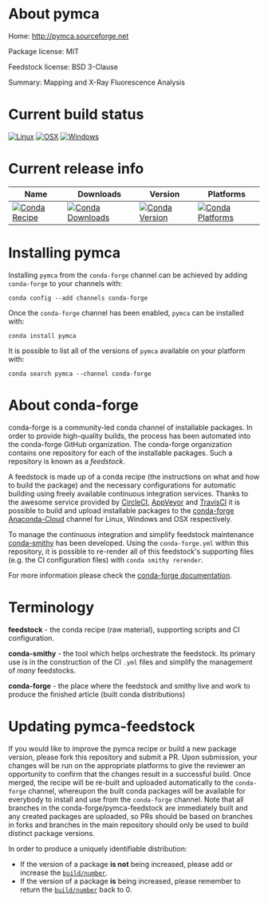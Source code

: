 About pymca
===========

Home: http://pymca.sourceforge.net

Package license: MIT

Feedstock license: BSD 3-Clause

Summary: Mapping and X-Ray Fluorescence Analysis



Current build status
====================

[![Linux](https://img.shields.io/circleci/project/github/conda-forge/pymca-feedstock/master.svg?label=Linux)](https://circleci.com/gh/conda-forge/pymca-feedstock)
[![OSX](https://img.shields.io/travis/conda-forge/pymca-feedstock/master.svg?label=macOS)](https://travis-ci.org/conda-forge/pymca-feedstock)
[![Windows](https://img.shields.io/appveyor/ci/conda-forge/pymca-feedstock/master.svg?label=Windows)](https://ci.appveyor.com/project/conda-forge/pymca-feedstock/branch/master)

Current release info
====================

| Name | Downloads | Version | Platforms |
| --- | --- | --- | --- |
| [![Conda Recipe](https://img.shields.io/badge/recipe-pymca-green.svg)](https://anaconda.org/conda-forge/pymca) | [![Conda Downloads](https://img.shields.io/conda/dn/conda-forge/pymca.svg)](https://anaconda.org/conda-forge/pymca) | [![Conda Version](https://img.shields.io/conda/vn/conda-forge/pymca.svg)](https://anaconda.org/conda-forge/pymca) | [![Conda Platforms](https://img.shields.io/conda/pn/conda-forge/pymca.svg)](https://anaconda.org/conda-forge/pymca) |

Installing pymca
================

Installing `pymca` from the `conda-forge` channel can be achieved by adding `conda-forge` to your channels with:

```
conda config --add channels conda-forge
```

Once the `conda-forge` channel has been enabled, `pymca` can be installed with:

```
conda install pymca
```

It is possible to list all of the versions of `pymca` available on your platform with:

```
conda search pymca --channel conda-forge
```


About conda-forge
=================

conda-forge is a community-led conda channel of installable packages.
In order to provide high-quality builds, the process has been automated into the
conda-forge GitHub organization. The conda-forge organization contains one repository
for each of the installable packages. Such a repository is known as a *feedstock*.

A feedstock is made up of a conda recipe (the instructions on what and how to build
the package) and the necessary configurations for automatic building using freely
available continuous integration services. Thanks to the awesome service provided by
[CircleCI](https://circleci.com/), [AppVeyor](https://www.appveyor.com/)
and [TravisCI](https://travis-ci.org/) it is possible to build and upload installable
packages to the [conda-forge](https://anaconda.org/conda-forge)
[Anaconda-Cloud](https://anaconda.org/) channel for Linux, Windows and OSX respectively.

To manage the continuous integration and simplify feedstock maintenance
[conda-smithy](https://github.com/conda-forge/conda-smithy) has been developed.
Using the ``conda-forge.yml`` within this repository, it is possible to re-render all of
this feedstock's supporting files (e.g. the CI configuration files) with ``conda smithy rerender``.

For more information please check the [conda-forge documentation](https://conda-forge.org/docs/).

Terminology
===========

**feedstock** - the conda recipe (raw material), supporting scripts and CI configuration.

**conda-smithy** - the tool which helps orchestrate the feedstock.
                   Its primary use is in the construction of the CI ``.yml`` files
                   and simplify the management of *many* feedstocks.

**conda-forge** - the place where the feedstock and smithy live and work to
                  produce the finished article (built conda distributions)


Updating pymca-feedstock
========================

If you would like to improve the pymca recipe or build a new
package version, please fork this repository and submit a PR. Upon submission,
your changes will be run on the appropriate platforms to give the reviewer an
opportunity to confirm that the changes result in a successful build. Once
merged, the recipe will be re-built and uploaded automatically to the
`conda-forge` channel, whereupon the built conda packages will be available for
everybody to install and use from the `conda-forge` channel.
Note that all branches in the conda-forge/pymca-feedstock are
immediately built and any created packages are uploaded, so PRs should be based
on branches in forks and branches in the main repository should only be used to
build distinct package versions.

In order to produce a uniquely identifiable distribution:
 * If the version of a package **is not** being increased, please add or increase
   the [``build/number``](https://conda.io/docs/user-guide/tasks/build-packages/define-metadata.html#build-number-and-string).
 * If the version of a package **is** being increased, please remember to return
   the [``build/number``](https://conda.io/docs/user-guide/tasks/build-packages/define-metadata.html#build-number-and-string)
   back to 0.
